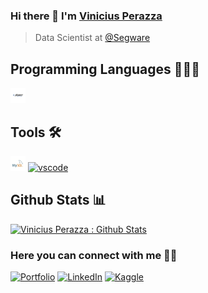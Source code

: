 ### Hi there 👋 I'm [Vinicius Perazza](https://perazza.github.io/portfolio/)
> Data Scientist at [@Segware](https://www.segware.com/)

<h2 align="start">Programming Languages 🧑🏼‍💻</h2>

[<img src="https://raw.githubusercontent.com/github/explore/80688e429a7d4ef2fca1e82350fe8e3517d3494d/topics/jquery/jquery.png" alt="jQuery" width="24">](https://jquery.com/)

<h2 align="start">Tools 🛠️</h2>

[<img src="https://raw.githubusercontent.com/github/explore/80688e429a7d4ef2fca1e82350fe8e3517d3494d/topics/mysql/mysql.png" alt="mysql" width="24">](https://www.mysql.com/) 
[<img src="https://upload.wikimedia.org/wikipedia/commons/thumb/2/2d/Visual_Studio_Code_1.18_icon.svg/1200px-Visual_Studio_Code_1.18_icon.svg.png" alt="vscode" width="24">](https://code.visualstudio.com/)

<h2 align="start">Github Stats 📊</h2>

[![Vinicius Perazza : Github Stats](https://github-readme-stats.vercel.app/api?username=Perazza&show_icons=true&count_private=true)](https://github.com/anandmainali)

<h3> Here you can connect with me 🤝🏻</h3>

<p align="start">
<a href="https://perazza.github.io/portfolio/" target="_blank"><img alt="Portfolio" src="https://img.shields.io/badge/GitHub-100000?style=for-the-badge&logo=github&logoColor=white"></a>
<a href="https://www.linkedin.com/in/vin%C3%ADcius-perazza-9375b1188/" target="_blank"><img alt="LinkedIn" src="https://img.shields.io/badge/LinkedIn-0077B5?style=for-the-badge&logo=linkedin&logoColor=white"></a>
<a href="https://www.kaggle.com/perazza" target="_blank"><img alt="Kaggle" src="https://img.shields.io/badge/Kaggle-20BEFF?style=for-the-badge&logo=Kaggle&logoColor=white"></a>
</p>
